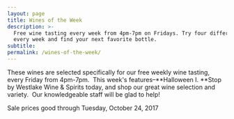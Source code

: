```yaml
---
layout: page
title: Wines of the Week
description: >-
  Free wine tasting every week from 4pm-7pm on Fridays. Try four different wines
  every week and find your next favorite bottle.
subtitle:
permalink: /wines-of-the-week/
---
```



These wines are selected specifically for our free weekly wine tasting, every Friday from 4pm-7pm. &nbsp;This week's features–**Halloween I.&nbsp;**Stop by Westlake Wine & Spirits today, and shop our great wine selection and variety. &nbsp;Our knowledgeable staff will be glad to help!

Sale prices good through Tuesday, October 24, 2017

&nbsp;